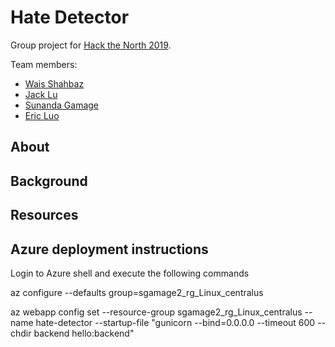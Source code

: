 # Hate Detector

Group project for [Hack the North 2019](https://hackthenorth.com). 

Team members: 
- [Wais Shahbaz](https://github.com/wshahbaz)
- [Jack Lu](https://github.com/Jacklu0831)
- [Sunanda Gamage](https://github.com/sgamage2)
- [Eric Luo](https://github.com/2017soft)

## About

## Background

## Resources

## Azure deployment instructions


Login to Azure shell and execute the following commands

az configure --defaults group=sgamage2_rg_Linux_centralus



az webapp config set --resource-group sgamage2_rg_Linux_centralus --name hate-detector --startup-file "gunicorn --bind=0.0.0.0 --timeout 600 --chdir backend hello:backend"